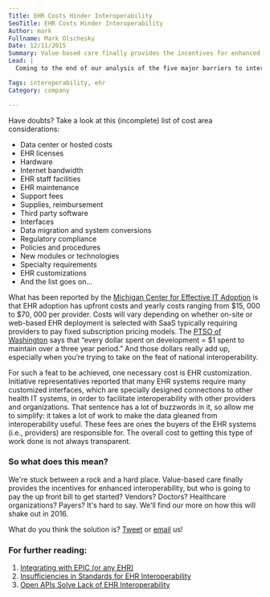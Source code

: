 ```yaml
---
Title: EHR Costs Hinder Interoperability
SeoTitle: EHR Costs Hinder Interoperability
Author: mark
Fullname: Mark Olschesky
Date: 12/11/2015
Summary: Value-based care finally provides the incentives for enhanced interoperability, but who is going to pay the up front bill to get started? Vendors? Doctors? Healthcare organizations? Payers?
Lead: |
  Coming to the end of our analysis of the five major barriers to interoperability is a look at the costs involved with this initiative. The [GAO report](http://www.gao.gov/assets/680/672585.pdf) took such a comprehensive view into EHR interoperability that one has to wonder where the funds are coming from. Seventeen of the eighteen representatives in the study were actually from non-profit efforts or part of non-profit organizations – so, again, where did the money come from? Well the eighteen initiatives cited a variety of sources, including grants, a cornucopia of fees, charitable donations and funding from private organizations. If you’re wondering why so many origin points, the answer is quite simple – EHRs are expensive. Or, rather, HIT has always been expensive and an EHR is simply a bigger target for cost vs. the 30 legacy systems which handled what the EHR does now.

Tags: interoperability, ehr
Category: company

---
```

Have doubts? Take a look at this (incomplete) list of cost area considerations:

- Data center or hosted costs
- EHR licenses
- Hardware
- Internet bandwidth
- EHR staff facilities
- EHR maintenance
- Support fees
- Supplies, reimbursement
- Third party software
- Interfaces
- Data migration and system conversions
- Regulatory compliance
- Policies and procedures
- New modules or technologies
- Specialty requirements
- EHR customizations
- And the list goes on...

What has been reported by the [Michigan Center for Effective IT Adoption](https://www.healthit.gov/newsroom/web-site-disclaimers) is that EHR adoption has upfront costs and yearly costs ranging from $15, 000 to $70, 000 per provider. Costs will vary depending on whether on-site or web-based EHR deployment is selected with SaaS typically requiring providers to pay fixed subscription pricing models. The [PTSO of Washington](http://www.hrsa.gov/healthit/toolbox/webinars/pdfs/customizingehrs.pdf) says that “every dollar spent on development = $1 spent to maintain over a three year period.” And those dollars really add up, especially when you’re trying to take on the feat of national interoperability.

For such a feat to be achieved, one necessary cost is EHR customization. Initiative representatives reported that many EHR systems require many customized interfaces, which are specially designed connections to other health IT systems, in order to facilitate interoperability with other providers and organizations. That sentence has a lot of buzzwords in it, so allow me to simplify: it takes a lot of work to make the data gleaned from interoperability useful. These fees are ones the buyers of the EHR systems (i.e., providers) are responsible for. The overall cost to getting this type of work done is not always transparent.

### So what does this mean?

We're stuck between a rock and a hard place. Value-based care finally provides the incentives for enhanced interoperability, but who is going to pay the up front bill to get started? Vendors? Doctors? Healthcare organizations? Payers? It's hard to say. We'll find our more on how this will shake out in 2016.

What do you think the solution is? [Tweet](https://twitter.com/catalyzeio) or [email](https://catalyze.io/blog/hello@catalyze.io) us!

### For further reading:

1. [Integrating with EPIC (or any EHR)](https://catalyze.io/blog/integrating-with-epic-or-any-ehr)
2. [Insufficiencies in Standards for EHR Interoperability](https://catalyze.io/blog/insufficiencies-in-standards-for-ehr-interoperability)
3. [Open APIs Solve Lack of EHR Interoperability](https://catalyze.io/blog/open-apis-solve-lack-of-ehr-interoperability)

